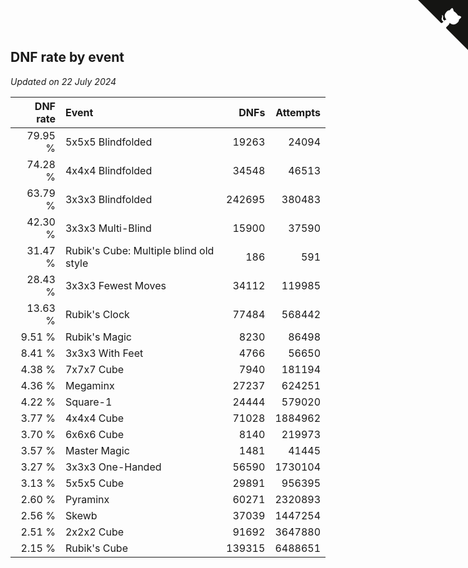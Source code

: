 ## DNF rate by event

*Updated on 22 July 2024*

| DNF rate | Event | DNFs | Attempts |
| ---: | :--- | ---: | ---: |
| 79.95 % | 5x5x5 Blindfolded | 19263 | 24094 |
| 74.28 % | 4x4x4 Blindfolded | 34548 | 46513 |
| 63.79 % | 3x3x3 Blindfolded | 242695 | 380483 |
| 42.30 % | 3x3x3 Multi-Blind | 15900 | 37590 |
| 31.47 % | Rubik's Cube: Multiple blind old style | 186 | 591 |
| 28.43 % | 3x3x3 Fewest Moves | 34112 | 119985 |
| 13.63 % | Rubik's Clock | 77484 | 568442 |
| 9.51 % | Rubik's Magic | 8230 | 86498 |
| 8.41 % | 3x3x3 With Feet | 4766 | 56650 |
| 4.38 % | 7x7x7 Cube | 7940 | 181194 |
| 4.36 % | Megaminx | 27237 | 624251 |
| 4.22 % | Square-1 | 24444 | 579020 |
| 3.77 % | 4x4x4 Cube | 71028 | 1884962 |
| 3.70 % | 6x6x6 Cube | 8140 | 219973 |
| 3.57 % | Master Magic | 1481 | 41445 |
| 3.27 % | 3x3x3 One-Handed | 56590 | 1730104 |
| 3.13 % | 5x5x5 Cube | 29891 | 956395 |
| 2.60 % | Pyraminx | 60271 | 2320893 |
| 2.56 % | Skewb | 37039 | 1447254 |
| 2.51 % | 2x2x2 Cube | 91692 | 3647880 |
| 2.15 % | Rubik's Cube | 139315 | 6488651 |


<a href="https://github.com/jonatanklosko/wca_statistics" class="github-corner" aria-label="View source on Github"><svg width="80" height="80" viewBox="0 0 250 250" style="fill:#151513; color:#fff; position: absolute; top: 0; border: 0; right: 0;" aria-hidden="true"><path d="M0,0 L115,115 L130,115 L142,142 L250,250 L250,0 Z"></path><path d="M128.3,109.0 C113.8,99.7 119.0,89.6 119.0,89.6 C122.0,82.7 120.5,78.6 120.5,78.6 C119.2,72.0 123.4,76.3 123.4,76.3 C127.3,80.9 125.5,87.3 125.5,87.3 C122.9,97.6 130.6,101.9 134.4,103.2" fill="currentColor" style="transform-origin: 130px 106px;" class="octo-arm"></path><path d="M115.0,115.0 C114.9,115.1 118.7,116.5 119.8,115.4 L133.7,101.6 C136.9,99.2 139.9,98.4 142.2,98.6 C133.8,88.0 127.5,74.4 143.8,58.0 C148.5,53.4 154.0,51.2 159.7,51.0 C160.3,49.4 163.2,43.6 171.4,40.1 C171.4,40.1 176.1,42.5 178.8,56.2 C183.1,58.6 187.2,61.8 190.9,65.4 C194.5,69.0 197.7,73.2 200.1,77.6 C213.8,80.2 216.3,84.9 216.3,84.9 C212.7,93.1 206.9,96.0 205.4,96.6 C205.1,102.4 203.0,107.8 198.3,112.5 C181.9,128.9 168.3,122.5 157.7,114.1 C157.9,116.9 156.7,120.9 152.7,124.9 L141.0,136.5 C139.8,137.7 141.6,141.9 141.8,141.8 Z" fill="currentColor" class="octo-body"></path></svg></a><style>.github-corner:hover .octo-arm{animation:octocat-wave 560ms ease-in-out}@keyframes octocat-wave{0%,100%{transform:rotate(0)}20%,60%{transform:rotate(-25deg)}40%,80%{transform:rotate(10deg)}}@media (max-width:500px){.github-corner:hover .octo-arm{animation:none}.github-corner .octo-arm{animation:octocat-wave 560ms ease-in-out}}</style>
